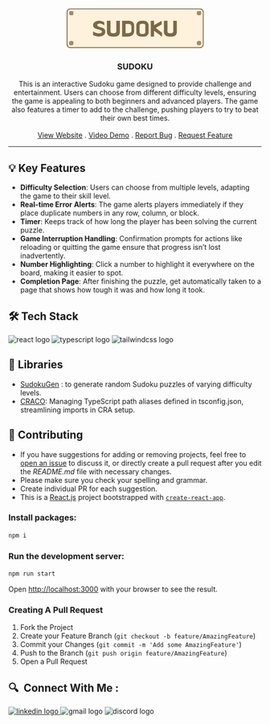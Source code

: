 <div align="center">
  <a href="https://github.com/athenacheng15/sudoku">
    <img src="public/images/logo.png" alt="Logo" height="80">
  </a>

  <h3 align="center">SUDOKU</h3>

  <p align="center">
    This is an interactive Sudoku game designed to provide challenge and entertainment. Users can choose from different difficulty levels, ensuring the game is appealing to both beginners and advanced players. The game also features a timer to add to the challenge, pushing players to try to beat their own best times.
    <br/>
    <br/>
    <a href="https://sudoku-yu.vercel.app/">View Website</a>
    .
    <a href="https://www.youtube.com/watch?v=BHV4em4G4wY">Video Demo</a>
    .
    <a href="https://github.com/athenacheng15/sudoku/issues">Report Bug</a>
    .
    <a href="https://github.com/athenacheng15/sudoku/issues">Request Feature</a>
  </p>
</div>
<hr>

 ## 💡 Key Features
* **Difficulty Selection**: Users can choose from multiple levels, adapting the game to their skill level.
* **Real-time Error Alerts**: The game alerts players immediately if they place duplicate numbers in any row, column, or block.
* **Timer**: Keeps track of how long the player has been solving the current puzzle.
* **Game Interruption Handling**: Confirmation prompts for actions like reloading or quitting the game ensure that progress isn’t lost inadvertently.
* **Number Highlighting**: Click a number to highlight it everywhere on the board, making it easier to spot.
* **Completion Page**: After finishing the puzzle, get automatically taken to a page that shows how tough it was and how long it took.


 ## 🛠 Tech Stack 
![react logo](https://img.shields.io/badge/React-61DAFB?logo=react&logoColor=black&style=for-the-badge)
  ![typescript logo](https://img.shields.io/badge/TypeScript-3178C6?logo=typescript&logoColor=white&style=for-the-badge)
  ![tailwindcss logo](https://img.shields.io/badge/TailwindCSS-06B6D4?logo=tailwindcss&logoColor=black&style=for-the-badge)


## 📖 Libraries
* [SudokuGen](https://www.npmjs.com/package/sudoku-gen) : to generate random Sudoku puzzles of varying difficulty levels.
* [CRACO](https://craco.js.org/): Managing TypeScript path aliases defined in tsconfig.json, streamlining imports in CRA setup. 


## 🔮 Contributing

* If you have suggestions for adding or removing projects, feel free to [open an issue](https://github.com/athenacheng15/sudoku/issues/new) to discuss it, or directly create a pull request after you edit the *README.md* file with necessary changes.
* Please make sure you check your spelling and grammar.
* Create individual PR for each suggestion.
* This is a [React.js](https://reactjs.org/) project bootstrapped with [`create-react-app`](https://github.com/vercel/next.js/tree/canary/packages/create-next-app).


### Install packages:
```bash
npm i
```

### Run the development server:
```bash
npm run start
```

Open [http://localhost:3000](http://localhost:3000) with your browser to see the result.

### Creating A Pull Request

1. Fork the Project
2. Create your Feature Branch (`git checkout -b feature/AmazingFeature`)
3. Commit your Changes (`git commit -m 'Add some AmazingFeature'`)
4. Push to the Branch (`git push origin feature/AmazingFeature`)
5. Open a Pull Request

<h2 align="left">🔍&nbsp Connect With Me :</h2>
<div align="left">
  <a href="https://www.linkedin.com/in/yuchuncheng-athena/" target="_blank">
    <img src="https://img.shields.io/static/v1?message=Yu-Chun%20Cheng&logo=linkedin&label=&color=333333&logoColor=white&labelColor=0077B5&style=for-the-badge" height="35" alt="linkedin logo"  />
  </a>
  <img src="https://img.shields.io/static/v1?message=athenachengyc15&logo=gmail&label=&color=333333&logoColor=white&labelColor=D14836&style=for-the-badge" height="35" alt="gmail logo"  />
  <img src="https://img.shields.io/static/v1?message=yuchun_cheng&logo=discord&label=&color=333333&logoColor=white&labelColor=5865F2&style=for-the-badge" height="35" alt="discord logo"  />
</div>
